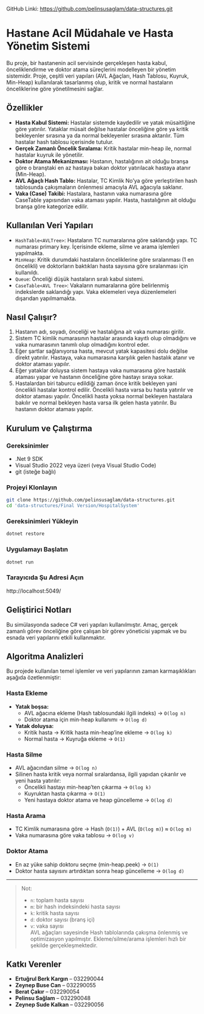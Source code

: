 GitHub Linki: https://github.com/pelinsusaglam/data-structures.git

# Hastane Acil Müdahale ve Hasta Yönetim Sistemi

Bu proje, bir hastanenin acil servisinde gerçekleşen hasta kabul, önceliklendirme ve doktor atama süreçlerini modelleyen bir yönetim sistemidir. Proje, çeşitli veri yapıları (AVL Ağaçları, Hash Tablosu, Kuyruk, Min-Heap) kullanılarak tasarlanmış olup, kritik ve normal hastaların önceliklerine göre yönetilmesini sağlar.

## Özellikler

- **Hasta Kabul Sistemi:** Hastalar sistemde kaydedilir ve yatak müsaitliğine göre yatırılır. Yataklar müsait değilse hastalar önceliğine göre ya kritik bekleyenler sırasına ya da normal bekleyenler sırasına aktarılır. Tüm hastalar hash tablosu içerisinde tutulur.
- **Gerçek Zamanlı Öncelik Sıralama:** Kritik hastalar min-heap ile, normal hastalar kuyruk ile yönetilir.
- **Doktor Atama Mekanizması:** Hastanın, hastalığının ait olduğu branşa göre o branştaki en az hastaya bakan doktor yatırılacak hastaya atanır (Min-Heap).
- **AVL Ağaçlı Hash Tablo:** Hastalar, TC Kimlik No’ya göre yerleştirilen hash tablosunda çakışmaların önlenmesi amacıyla AVL ağacıyla saklanır.
- **Vaka (Case) Takibi:** Hastalara, hastanın vaka numarasına göre CaseTable<AVL Tree> yapısından vaka ataması yapılır. Hasta, hastalığının ait olduğu branşa göre kategorize edilir.

## Kullanılan Veri Yapıları

- `HashTable<AVLTree>`: Hastaların TC numaralarına göre saklandığı yapı. TC numarası primary key. İçerisinde ekleme, silme ve arama işlemleri yapılmakta.
- `MinHeap`: Kritik durumdaki hastaların önceliklerine göre sıralanması (1 en öncelikli) ve doktorların baktıkları hasta sayısına göre sıralanması için kullanıldı.
- `Queue`: Önceliği düşük hastaların sıralı kabul sistemi.
- `CaseTable<AVL Tree>`: Vakaların numaralarına göre belirlenmiş indekslerde saklandığı yapı. Vaka eklemeleri veya düzenlemeleri dışarıdan yapılmamakta.

## Nasıl Çalışır?

1. Hastanın adı, soyadı, önceliği ve hastalığına ait vaka numarası girilir.
2. Sistem TC kimlik numarasının hastalar arasında kayıtlı olup olmadığını ve vaka numarasının tanımlı olup olmadığını kontrol eder.
3. Eğer şartlar sağlanıyorsa hasta, mevcut yatak kapasitesi dolu değilse direkt yatırılır. Hastaya, vaka numarasına karşılık gelen hastalık atanır ve doktor ataması yapılır.
4. Eğer yataklar doluysa sistem hastaya vaka numarasına göre hastalık ataması yapar  ve hastanın önceliğine göre hastayı sıraya sokar.
5. Hastalardan biri taburcu edildiği zaman önce kritik bekleyen yani öncelikli hastalar kontrol edilir. Öncelikli hasta varsa bu hasta yatırılır ve doktor ataması yapılır. Öncelikli hasta yoksa normal bekleyen hastalara bakılır ve normal bekleyen hasta varsa ilk gelen hasta yatırılır. Bu hastanın doktor ataması yapılır.

## Kurulum ve Çalıştırma

### Gereksinimler

- .Net 9 SDK
- Visual Studio 2022 veya üzeri (veya Visual Studio Code)
- git (isteğe bağlı)

### Projeyi Klonlayın

```bash
git clone https://github.com/pelinsusaglam/data-structures.git
cd 'data-structures/Final Version/HospitalSystem'
```

### Gereksinimleri Yükleyin

```bash
dotnet restore
```

### Uygulamayı Başlatın

```bash
dotnet run
```

### Tarayıcıda Şu Adresi Açın

http://localhost:5049/

## Geliştirici Notları

Bu simülasyonda sadece C# veri yapıları kullanılmıştır. Amaç, gerçek zamanlı görev önceliğine göre çalışan bir görev yöneticisi yapmak ve bu esnada veri yapılarını etkili kullanmaktır.

## Algoritma Analizleri

Bu projede kullanılan temel işlemler ve veri yapılarının zaman karmaşıklıkları aşağıda özetlenmiştir:

### Hasta Ekleme

- **Yatak boşsa:**  
  - AVL ağacına ekleme (Hash tablosundaki ilgili indeks) → `O(log n)`
  - Doktor atama için min-heap kullanımı → `O(log d)`  
- **Yatak doluysa:**  
  - Kritik hasta → Kritik hasta min-heap’ine ekleme → `O(log k)`  
  - Normal hasta → Kuyruğa ekleme → `O(1)`

### Hasta Silme

- AVL ağacından silme → `O(log n)`  
- Silinen hasta kritik veya normal sıralardansa, ilgili yapıdan çıkarılır ve yeni hasta yatırılır:
  - Öncelikli hastayı min-heap’ten çıkarma → `O(log k)` 
  - Kuyruktan hasta çıkarma → `O(1)`
  - Yeni hastaya doktor atama ve heap güncelleme → `O(log d)`

### Hasta Arama

- TC Kimlik numarasına göre → Hash (`O(1)`) + AVL (`O(log m)`) ≈ `O(log m)` 
- Vaka numarasına göre vaka tablosu → `O(log v)`  

### Doktor Atama

- En az yüke sahip doktoru seçme (min-heap.peek) → `O(1)`
- Doktor hasta sayısını artırdıktan sonra heap güncelleme → `O(log d)`

---

> Not:  
> - `n`: toplam hasta sayısı  
> - `m`: bir hash indeksindeki hasta sayısı  
> - `k`: kritik hasta sayısı  
> - `d`: doktor sayısı (branş içi)  
> - `v`: vaka sayısı  
> AVL ağaçları sayesinde Hash tablolarında çakışma önlenmiş ve optimizasyon yapılmıştır. Ekleme/silme/arama işlemleri hızlı bir şekilde gerçekleşmektedir.

## Katkı Verenler

- **Ertuğrul Berk Kargın** – 032290044  
- **Zeynep Buse Can** – 032290055  
- **Berat Çakır** – 032290054  
- **Pelinsu Sağlam** – 032290048  
- **Zeynep Sude Kalkan** – 032290056

